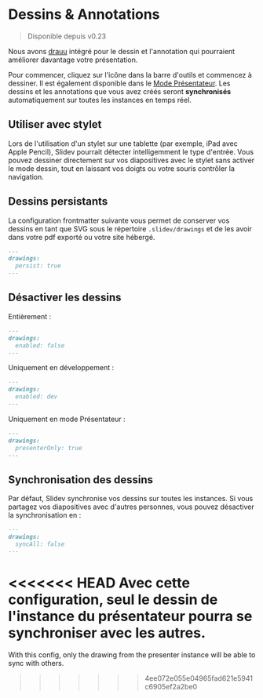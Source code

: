 # Dessins & Annotations

> Disponible depuis v0.23

Nous avons [drauu](https://github.com/antfu/drauu) intégré pour le dessin et l'annotation qui pourraient améliorer davantage votre présentation.

Pour commencer, cliquez sur l'icône <carbon-pen class="inline-icon-btn"/> dans la barre d'outils et commencez à dessiner. Il est également disponible dans le [Mode Présentateur](/guide/presenter-mode). Les dessins et les annotations que vous avez créés seront **synchronisés** automatiquement sur toutes les instances en temps réel.

<TheTweet id="1424027510342250499" />

## Utiliser avec stylet

Lors de l'utilisation d'un stylet sur une tablette (par exemple, iPad avec Apple Pencil), Slidev pourrait détecter intelligemment le type d'entrée. Vous pouvez dessiner directement sur vos diapositives avec le stylet sans activer le mode dessin, tout en laissant vos doigts ou votre souris contrôler la navigation.

## Dessins persistants

La configuration frontmatter suivante vous permet de conserver vos dessins en tant que SVG sous le répertoire `.slidev/drawings` et de les avoir dans votre pdf exporté ou votre site hébergé.

```md
---
drawings:
  persist: true
---
```

## Désactiver les dessins

Entièrement :

```md
---
drawings:
  enabled: false
---
```

Uniquement en développement :

```md
---
drawings:
  enabled: dev
---
```

Uniquement en mode Présentateur :

```md
---
drawings:
  presenterOnly: true
---
```

## Synchronisation des dessins

Par défaut, Slidev synchronise vos dessins sur toutes les instances. Si vous partagez vos diapositives avec d'autres personnes, vous pouvez désactiver la synchronisation en :

```md
---
drawings:
  syncAll: false
---
```

<<<<<<< HEAD
Avec cette configuration, seul le dessin de l'instance du présentateur pourra se synchroniser avec les autres.
=======
With this config, only the drawing from the presenter instance will be able to sync with others.
>>>>>>> 4ee072e055e04965fad621e5941c6905ef2a2be0
